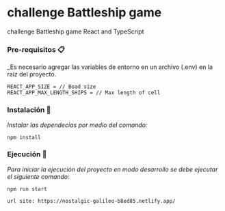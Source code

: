 # challenge Battleship game

challenge Battleship game React and TypeScript

### Pre-requisitos 📋

\_Es necesario agregar las variables de entorno en un archivo (.env) en la raiz del proyecto.

```
REACT_APP_SIZE = // Boad size
REACT_APP_MAX_LENGTH_SHIPS = // Max length of cell

```

### Instalación 🔧

_Instalar las dependecias por medio del comando:_

```
npm install
```

### Ejecución 🚀

_Para iniciar la ejecución del proyecto en modo desarrollo se debe ejecutar el siguiente comando:_

```
npm run start
```

```
url site: https://nostalgic-galileo-b8ed85.netlify.app/
```
